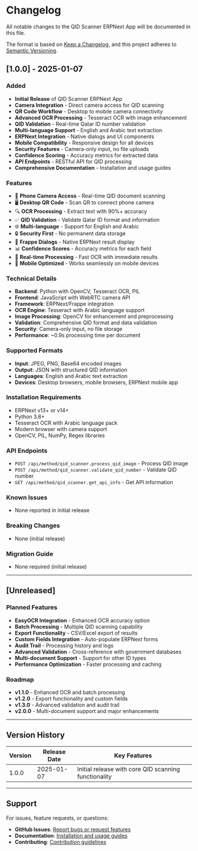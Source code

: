 # Changelog

All notable changes to the QID Scanner ERPNext App will be documented in this file.

The format is based on [Keep a Changelog](https://keepachangelog.com/en/1.0.0/),
and this project adheres to [Semantic Versioning](https://semver.org/spec/v2.0.0.html).

## [1.0.0] - 2025-01-07

### Added
- **Initial Release** of QID Scanner ERPNext App
- **Camera Integration** - Direct camera access for QID scanning
- **QR Code Workflow** - Desktop to mobile camera connectivity
- **Advanced OCR Processing** - Tesseract OCR with image enhancement
- **QID Validation** - Real-time Qatar ID number validation
- **Multi-language Support** - English and Arabic text extraction
- **ERPNext Integration** - Native dialogs and UI components
- **Mobile Compatibility** - Responsive design for all devices
- **Security Features** - Camera-only input, no file uploads
- **Confidence Scoring** - Accuracy metrics for extracted data
- **API Endpoints** - RESTful API for QID processing
- **Comprehensive Documentation** - Installation and usage guides

### Features
- 📱 **Phone Camera Access** - Real-time QID document scanning
- 🖥️ **Desktop QR Code** - Scan QR to connect phone camera
- 🔍 **OCR Processing** - Extract text with 90%+ accuracy
- ✅ **QID Validation** - Validate Qatar ID format and information
- 🌐 **Multi-language** - Support for English and Arabic
- 🔒 **Security First** - No permanent data storage
- 💬 **Frappe Dialogs** - Native ERPNext result display
- 📊 **Confidence Scores** - Accuracy metrics for each field
- 🎯 **Real-time Processing** - Fast OCR with immediate results
- 📱 **Mobile Optimized** - Works seamlessly on mobile devices

### Technical Details
- **Backend**: Python with OpenCV, Tesseract OCR, PIL
- **Frontend**: JavaScript with WebRTC camera API
- **Framework**: ERPNext/Frappe integration
- **OCR Engine**: Tesseract with Arabic language support
- **Image Processing**: OpenCV for enhancement and preprocessing
- **Validation**: Comprehensive QID format and data validation
- **Security**: Camera-only input, no file storage
- **Performance**: ~0.9s processing time per document

### Supported Formats
- **Input**: JPEG, PNG, Base64 encoded images
- **Output**: JSON with structured QID information
- **Languages**: English and Arabic text extraction
- **Devices**: Desktop browsers, mobile browsers, ERPNext mobile app

### Installation Requirements
- ERPNext v13+ or v14+
- Python 3.8+
- Tesseract OCR with Arabic language pack
- Modern browser with camera support
- OpenCV, PIL, NumPy, Regex libraries

### API Endpoints
- `POST /api/method/qid_scanner.process_qid_image` - Process QID image
- `POST /api/method/qid_scanner.validate_qid_number` - Validate QID number
- `GET /api/method/qid_scanner.get_api_info` - Get API information

### Known Issues
- None reported in initial release

### Breaking Changes
- None (initial release)

### Migration Guide
- None required (initial release)

---

## [Unreleased]

### Planned Features
- **EasyOCR Integration** - Enhanced OCR accuracy option
- **Batch Processing** - Multiple QID scanning capability
- **Export Functionality** - CSV/Excel export of results
- **Custom Fields Integration** - Auto-populate ERPNext forms
- **Audit Trail** - Processing history and logs
- **Advanced Validation** - Cross-reference with government databases
- **Multi-document Support** - Support for other ID types
- **Performance Optimization** - Faster processing and caching

### Roadmap
- **v1.1.0** - Enhanced OCR and batch processing
- **v1.2.0** - Export functionality and custom fields
- **v1.3.0** - Advanced validation and audit trail
- **v2.0.0** - Multi-document support and major enhancements

---

## Version History

| Version | Release Date | Key Features |
|---------|-------------|--------------|
| 1.0.0   | 2025-01-07  | Initial release with core QID scanning functionality |

---

## Support

For issues, feature requests, or questions:
- **GitHub Issues**: [Report bugs or request features](https://github.com/your-username/qid-scanner-erpnext/issues)
- **Documentation**: [Installation and usage guides](README.md)
- **Contributing**: [Contribution guidelines](CONTRIBUTING.md)

